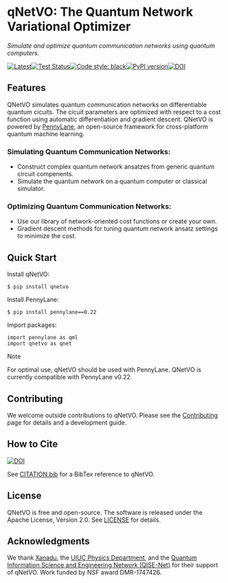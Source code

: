 # qNetVO: The Quantum Network Variational Optimizer

*Simulate and optimize quantum communication networks using quantum computers.*

[![Latest](https://img.shields.io/badge/docs-latest-blue.svg)](https://chitambarlab.github.io/qNetVO/index.html)[![Test Status](https://github.com/ChitambarLab/qNetVO/actions/workflows/run_tests.yml/badge.svg?branch=main)](https://github.com/ChitambarLab/qNetVO/actions/workflows/run_tests.yml)[![Code style: black](https://img.shields.io/badge/code%20style-black-000000.svg)](https://github.com/psf/black)[![PyPI version](https://badge.fury.io/py/qNetVO.svg)](https://badge.fury.io/py/qNetVO)[![DOI](https://zenodo.org/badge/DOI/10.5281/zenodo.6345834.svg)](https://doi.org/10.5281/zenodo.6345834)

## Features

QNetVO simulates quantum communication networks on differentiable quantum cicuits.
The cicuit parameters are optimized with respect to a cost function using automatic differentiation and gradient descent.
QNetVO is powered by [PennyLane](https://pennylane.ai), an open-source framework
for cross-platform quantum machine learning.

### Simulating Quantum Communication Networks:

* Construct complex quantum network ansatzes from generic quantum circuit compenents.
* Simulate the quantum network on a quantum computer or classical simulator.

### Optimizing Quantum Communication Networks:

* Use our library of network-oriented cost functions or create your own.
* Gradient descent methods for tuning quantum network ansatz settings to minimize the cost.

## Quick Start

Install qNetVO:

```
$ pip install qnetvo
```

Install PennyLane:

```
$ pip install pennylane==0.22
```

Import packages:

```
import pennylane as qml
import qnetvo as qnet
```

<div class="admonition note">
<p class="admonition-title">
Note
</p>
<p>
For optimal use, qNetVO should be used with PennyLane.
QNetVO is currently compatible with PennyLane v0.22.
</p>
</div>

## Contributing

We welcome outside contributions to qNetVO.
Please see the [Contributing](https://chitambarlab.github.io/qNetVO/contributing.html)
page for details and a development guide. 

## How to Cite

[![DOI](https://zenodo.org/badge/DOI/10.5281/zenodo.6345835.svg)](https://doi.org/10.5281/zenodo.6345835)

See [CITATION.bib](https://github.com/ChitambarLab/qNetVO/blob/main/CITATION.bib) for a BibTex reference to qNetVO.

## License

QNetVO is free and open-source.
The software is released under the Apache License, Version 2.0.
See [LICENSE](https://github.com/ChitambarLab/qNetVO/blob/main/LICENSE) for details.

## Acknowledgments

We thank [Xanadu](https://www.xanadu.ai/), the
[UIUC Physics Department](https://physics.illinois.edu/), and the
[Quantum Information Science and Engineering Network (QISE-Net)](https://qisenet.uchicago.edu/)
for their support of qNetVO.
Work funded by NSF award DMR-1747426.

